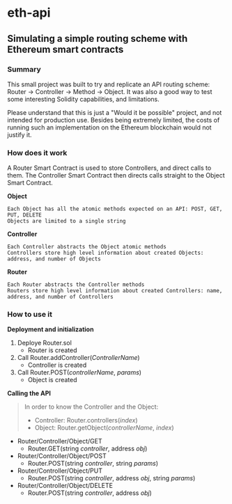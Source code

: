 # eth-api
## Simulating a simple routing scheme with Ethereum smart contracts

### Summary
This small project was built to try and replicate an API routing scheme: Router -> Controller -> Method -> Object. It was also a good way to test some interesting Solidity capabilities, and limitations.

Please understand that this is just a "Would it be possible" project, and not intended for production use. Besides being extremely limited, the costs of running such an implementation on the Ethereum blockchain would not justify it.

### How does it work
A Router Smart Contract is used to store Controllers, and direct calls to them. The Controller Smart Contract then directs calls straight to the Object Smart Contract.

**Object** 
```
Each Object has all the atomic methods expected on an API: POST, GET, PUT, DELETE
Objects are limited to a single string
```

**Controller**
```
Each Controller abstracts the Object atomic methods
Controllers store high level information about created Objects: address, and number of Objects
```

**Router**
```
Each Router abstracts the Controller methods
Routers store high level information about created Controllers: name, address, and number of Controllers
```

### How to use it

**Deployment and initialization**
1. Deploye Router.sol
   - Router is created
2. Call Router.addController(_ControllerName_)
   - Controller is created
3. Call Router.POST(_controllerName_, _params_)
   - Object is created

**Calling the API**
> In order to know the Controller and the Object:
>  - Controller: Router.controllers(_index_)
>  - Object: Router.getObject(_controllerName_, _index_)
- Router/Controller/Object/GET
  - Router.GET(string _controller_, address _obj_)
- Router/Controller/Object/POST
  - Router.POST(string _controller_, string _params_)
- Router/Controller/Object/PUT
  - Router.POST(string _controller_, address _obj_, string _params_)
- Router/Controller/Object/DELETE
  - Router.POST(string _controller_, address _obj_)
